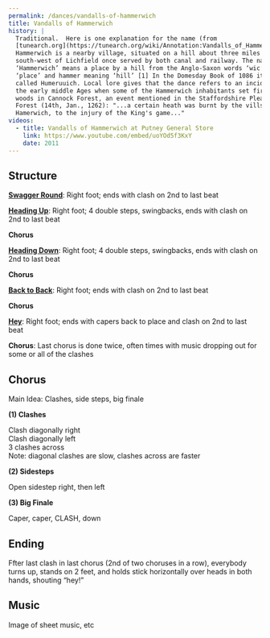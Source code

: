 ```yaml
---
permalink: /dances/vandalls-of-hammerwich
title: Vandalls of Hammerwich
history: |
  Traditional.  Here is one explanation for the name (from
  [tunearch.org](https://tunearch.org/wiki/Annotation:Vandalls_of_Hammerwich_(1))):
  Hammerwich is a nearby village, situated on a hill about three miles
  south-west of Lichfield once served by both canal and railway. The name
  ‘Hammerwich’ means a place by a hill from the Anglo-Saxon words ‘wic’ meaning
  ‘place’ and hammer meaning ‘hill’ [1] In the Domesday Book of 1086 it was
  called Humeruuich. Local lore gives that the dance refers to an incident in
  the early middle Ages when some of the Hammerwich inhabitants set fire to
  woods in Cannock Forest, an event mentioned in the Staffordshire Pleas of the
  Forest (14th, Jan., 1262): "...a certain heath was burnt by the vills of
  Hamerwich, to the injury of the King's game..."
videos:
  - title: Vandalls of Hammerwich at Putney General Store
    link: https://www.youtube.com/embed/uoYOd5f3KxY
    date: 2011
---
```


## Structure

**[Swagger Round](/figures#swagger-round)**:
Right foot; ends with clash on 2nd to last beat

**[Heading Up](/figures#heading-up)**:
Right foot; 4 double steps, swingbacks, ends with clash on 2nd to last beat

**Chorus**

**[Heading Down](/figures#heading-down)**:
Right foot; 4 double steps, swingbacks, ends with clash on 2nd to last beat

**Chorus**

**[Back to Back](/figures#back-to-back)**:
Right foot; ends with clash on 2nd to last beat

**Chorus**

**[Hey](/figures#hey)**:
Right foot; ends with capers back to place and clash on 2nd to last beat

**Chorus**:
Last chorus is done twice, often times with music dropping out for some or all of the clashes

## Chorus

Main Idea: Clashes, side steps, big finale

**(1) Clashes**

Clash diagonally right<br>
Clash diagonally left<br>
3 clashes across<br>
Note: diagonal clashes are slow, clashes across are faster

**(2) Sidesteps**

Open sidestep right, then left

**(3) Big Finale**

Caper, caper, CLASH, down


## Ending

Ffter last clash in last chorus (2nd of two choruses in a row), everybody turns up, stands on 2 feet, and holds stick horizontally over heads in both hands, shouting “hey!”

## Music
Image of sheet music, etc
